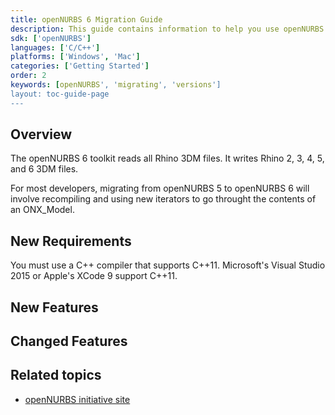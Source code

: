 ```yaml
---
title: openNURBS 6 Migration Guide
description: This guide contains information to help you use openNURBS 6.
sdk: ['openNURBS']
languages: ['C/C++']
platforms: ['Windows', 'Mac']
categories: ['Getting Started']
order: 2
keywords: [openNURBS', 'migrating', 'versions']
layout: toc-guide-page
---
```


 
## Overview

The openNURBS 6 toolkit reads all Rhino 3DM files. It writes Rhino 2, 3, 4, 5, and 6 3DM files.

For most developers, migrating from openNURBS 5 to openNURBS 6 will involve recompiling and using new iterators to go throught the contents of an ONX_Model. 

## New Requirements
You must use a C++ compiler that supports C++11. Microsoft's Visual Studio 2015 or Apple's XCode 9 support C++11.

## New Features

## Changed Features

## Related topics

- [openNURBS initiative site](http://www.rhino3d.com/opennurbs)
